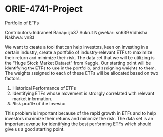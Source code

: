 # ORIE-4741-Project
Portfolio of ETFs

Contributors:
Indraneel Banap: ijb37
Sukrut Nigwekar: sn639
Vidhisha Nakhwa: vn83

We want to create a tool that can help investors, keen on investing in a certain industry, create a portfolio of industry-relevant ETFs to maximize their return and minimize their risk. The data set that we will be utilizing is the “Huge Stock Market Dataset” from Kaggle. Our starting point will be identifying the ETFs to use in the portfolio, and assigning weights to them. The weights assigned to each of these ETFs will be allocated based on two factors:

1. Historical Performance of ETFs
2. Identifying ETFs whose movement is strongly correlated with relevant market information.
3. Risk profile of the investor

This problem is important because of the rapid growth in ETFs and to help investors maximize their returns and minimize the risk. The data set is an important avenue for identifying the best performing ETFs which should give us a good starting point. 

